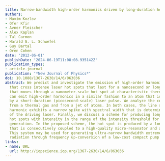 ```yaml
---
title: Narrow-bandwidth high-order harmonics driven by long-duration hot spots
authors:
- Maxim Kozlov
- Ofer Kfir
- Avner Fleischer
- Alex Kaplan
- Tal Carmon
- Harald G. L. Schwefel
- Guy Bartal
- Oren Cohen
date: '2012-06-01'
publishDate: '2024-06-19T11:08:08.935142Z'
publication_types:
- article-journal
publication: '*New Journal of Physics*'
doi: 10.1088/1367-2630/14/6/063036
abstract: We predict and investigate the emission of high-order harmonics by atoms
  that cross intense laser hot spots that last for a nanosecond or longer. An atom
  that moves through a nanometer-scale hot spot at characteristic thermal velocity
  can emit high-order harmonics in a similar fashion to an atom that is irradiated
  by a short-duration (picosecond-scale) laser pulse. We analyze the collective emission
  from a thermal gas and from a jet of atoms. In both cases, the line shape of a high-order
  harmonic exhibits a narrow spike with spectral width that is determined by the bandwidth
  of the driving laser. Finally, we discuss a scheme for producing long-duration laser
  hot spots with intensity in the range of the intensity threshold for high-harmonic
  generation. In the proposed scheme, the hot spot is produced by a long laser pulse
  that is consecutively coupled to a high-quality micro-resonator and a metallic nano-antenna.
  This system may be used for generating ultra-narrow bandwidth extreme-ultraviolet
  radiation through frequency up-conversion of a low-cost compact pump laser.
links:
- name: URL
  url: http://iopscience.iop.org/1367-2630/14/6/063036
---
```

